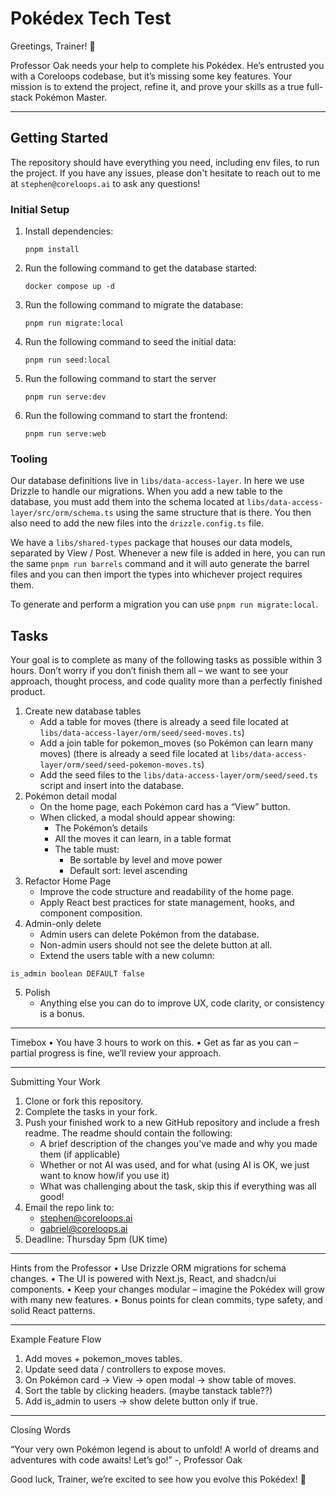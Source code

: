 # Pokédex Tech Test

Greetings, Trainer! 👋

Professor Oak needs your help to complete his Pokédex.
He’s entrusted you with a Coreloops codebase, but it’s missing some key features.
Your mission is to extend the project, refine it, and prove your skills as a true full-stack Pokémon Master.

---

## Getting Started
The repository should have everything you need, including env files, to run the project. If you have any issues, please don't hesitate to reach out to me at `stephen@coreloops.ai` to ask any questions!
### Initial Setup
1. Install dependencies:

    ```
    pnpm install
   ```

2. Run the following command to get the database started:

    ```
    docker compose up -d
    ```

3. Run the following command to migrate the database:

    ```
    pnpm run migrate:local
    ```

4. Run the following command to seed the initial data:

    ```
    pnpm run seed:local
    ```

5. Run the following command to start the server

    ```
    pnpm run serve:dev
    ```

6. Run the following command to start the frontend:

    ```
    pnpm run serve:web
   ```

### Tooling
Our database definitions live in `libs/data-access-layer`. In here we use Drizzle to handle our migrations. When you add a new table to the database, you must add them into the schema located at `libs/data-access-layer/src/orm/schema.ts` using the same structure that is there. You then also need to add the new files into the `drizzle.config.ts` file.

We have a `libs/shared-types` package that houses our data models, separated by View / Post. Whenever a new file is added in here, you can run the same `pnpm run barrels` command and it will auto generate the barrel files
and you can then import the types into whichever project requires them.

To generate and perform a migration you can use `pnpm run migrate:local`.

## Tasks

Your goal is to complete as many of the following tasks as possible within 3 hours. Don’t worry if you don’t finish them all – we want to see your approach, thought process, and code quality more than a perfectly finished product.
1. Create new database tables
   - Add a table for moves (there is already a seed file located at `libs/data-access-layer/orm/seed/seed-moves.ts`)
   - Add a join table for pokemon_moves (so Pokémon can learn many moves) (there is already a seed file located at `libs/data-access-layer/orm/seed/seed-pokemon-moves.ts`)
   - Add the seed files to the `libs/data-access-layer/orm/seed/seed.ts` script and insert into the database.
2. Pokémon detail modal
   - On the home page, each Pokémon card has a “View” button.
   - When clicked, a modal should appear showing:
     - The Pokémon’s details
     - All the moves it can learn, in a table format
     - The table must:
       - Be sortable by level and move power
       - Default sort: level ascending
3. Refactor Home Page
   - Improve the code structure and readability of the home page.
   - Apply React best practices for state management, hooks, and component composition.
4. Admin-only delete
   - Admin users can delete Pokémon from the database.
   - Non-admin users should not see the delete button at all.
   - Extend the users table with a new column:
```
is_admin boolean DEFAULT false
```

5. Polish
   - Anything else you can do to improve UX, code clarity, or consistency is a bonus.

---

Timebox
•	You have 3 hours to work on this.
•	Get as far as you can – partial progress is fine, we’ll review your approach.

---



Submitting Your Work
1. Clone or fork this repository.
2. Complete the tasks in your fork.
3. Push your finished work to a new GitHub repository and include a fresh readme. The readme should contain the following:
   - A brief description of the changes you've made and why you made them (if applicable)
   - Whether or not AI was used, and for what (using AI is OK, we just want to know how/if you use it)
   - What was challenging about the task, skip this if everything was all good!
4. Email the repo link to:
   - stephen@coreloops.ai
   - gabriel@coreloops.ai
5. Deadline: Thursday 5pm (UK time)

---

Hints from the Professor
•	Use Drizzle ORM migrations for schema changes.
•	The UI is powered with Next.js, React, and shadcn/ui components.
•	Keep your changes modular – imagine the Pokédex will grow with many new features.
•	Bonus points for clean commits, type safety, and solid React patterns.

---

Example Feature Flow
1.	Add moves + pokemon_moves tables.
2.	Update seed data / controllers to expose moves.
3.	On Pokémon card → View → open modal → show table of moves.
4.	Sort the table by clicking headers. (maybe tanstack table??)
5.	Add is_admin to users → show delete button only if true.

---

Closing Words

“Your very own Pokémon legend is about to unfold!
A world of dreams and adventures with code awaits! Let’s go!” -, Professor Oak

Good luck, Trainer, we’re excited to see how you evolve this Pokédex! 🚀
